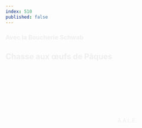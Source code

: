 ```yaml
---
index: 510
published: false
---
```


<section class="slide-bottom"> 
    <span class="background" style="background-image:url('assets/images/oeufs01.jpg')"></span>
    <!--.wrap = container (width: 90%) -->
    <div class="wrap">
    <div class="content-right" style="color:#eee">
        <h3 class="text-context">Avec la Boucherie Schwab</h3>
        <h1 class="text-data text-shadow">Chasse aux œufs de Pâques</h1>
        <figcaption><svg class="fa-camera"><use xlink:href="#fa-camera"></use></svg>&nbsp;A.A.L.E.</figcaption>
     </div>            
    </div>
   <!-- .end .wrap -->
</section>